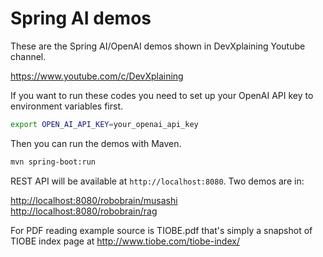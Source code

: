 # Spring AI demos

These are the Spring AI/OpenAI demos shown in DevXplaining Youtube channel.

<https://www.youtube.com/c/DevXplaining>

If you want to run these codes you need to set up your OpenAI API key to environment variables first.

```bash
export OPEN_AI_API_KEY=your_openai_api_key
```

Then you can run the demos with Maven.

```bash
mvn spring-boot:run
```

REST API will be available at `http://localhost:8080`. Two demos are in:

<http://localhost:8080/robobrain/musashi>
<http://localhost:8080/robobrain/rag>

For PDF reading example source is TIOBE.pdf that's simply a snapshot of TIOBE index page at <http://www.tiobe.com/tiobe-index/>
